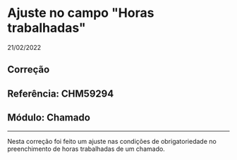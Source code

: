 # Ajuste no campo "Horas trabalhadas"
21/02/2022
## Correção
## Referência: CHM59294
## Módulo: Chamado
***

Nesta correção foi feito um ajuste nas condições de obrigatoriedade no preenchimento de horas trabalhadas de um chamado.